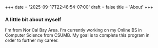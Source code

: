 +++
date = '2025-09-17T22:48:54-07:00'
draft = false
title = 'About'
+++

### A little bit about ​myself
I'm from Nor Cal Bay Area.  I'm currently working on my Online BS in Computer Science from CSUMB.  My goal is to complete this program in order to further my career.